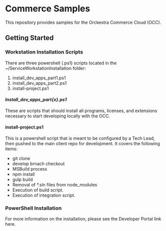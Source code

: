 # Commerce Samples
This repository provides samples for the Orckestra Commerce Cloud (OCC). 

## Getting Started


### Workstation Installation Scripts

There are three powershell (.ps1) scripts located in the ~/ServiceWorkstationInstallation folder:

1. install_dev_apps_part1.ps1
2. install_dev_apps_part2.ps1
3. install-project.ps1

#### _Install_dev_apps_part{x}.ps1_
These are scripts that should install all programs, licenses, and extensions necessary to start developing locally with the OCC.

#### install-project.ps1 
This is a powershell script that is meant to be configured by a Tech Lead, then pushed to the main client repo for development. It covers the following items:

- git clone
- develop brnach checkout
- MSBuild process
- npm install
- gulp build
- Removal of *.sln files from node_modules
- Execution of build script.
- Execution of integration script.

### PowerShell Installation

For more information on the installation, please see the Developer Portal link here.

